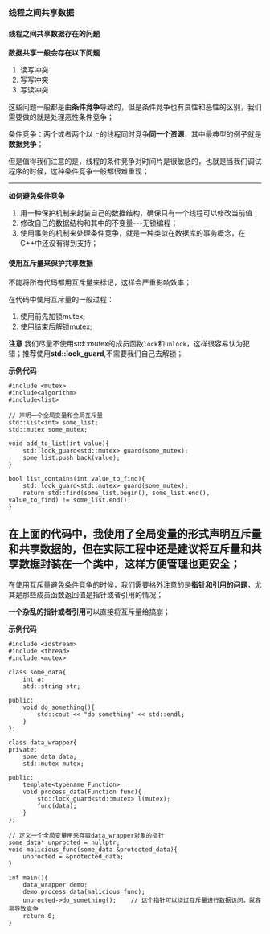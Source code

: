 ### 线程之间共享数据

#### 线程之间共享数据存在的问题

**数据共享一般会存在以下问题**
1. 读写冲突
2. 写写冲突
3. 写读冲突

这些问题一般都是由**条件竞争**导致的，但是条件竞争也有良性和恶性的区别，我们需要做的就是处理恶性条件竞争；

条件竞争：两个或者两个以上的线程同时竞争**同一个资源**，其中最典型的例子就是**数据竞争**；

但是值得我们注意的是，线程的条件竞争对时间片是很敏感的，也就是当我们调试程序的时候，这种条件竞争一般都很难重现；

---
**如何避免条件竞争**
1. 用一种保护机制来封装自己的数据结构，确保只有一个线程可以修改当前值；
2. 修改自己的数据结构和其中的不变量---无锁编程；
3. 使用事务的机制来处理条件竞争，就是一种类似在数据库的事务概念，在C++中还没有得到支持；

#### 使用互斥量来保护共享数据

不能将所有代码都用互斥量来标记，这样会严重影响效率；

在代码中使用互斥量的一般过程：
1. 使用前先加锁mutex;
2. 使用结束后解锁mutex;

**注意**
我们尽量不使用std::mutex的成员函数`lock`和`unlock`，这样很容易认为犯错；推荐使用**std::lock_guard**,不需要我们自己去解锁；

**示例代码**
```
#include <mutex>
#include<algorithm>
#include<list>

// 声明一个全局变量和全局互斥量
std::list<int> some_list;
std::mutex some_mutex;

void add_to_list(int value){
    std::lock_guard<std::mutex> guard(some_mutex);
    some_list.push_back(value);
}

bool list_contains(int value_to_find){
    std::lock_guard<std::mutex> guard(some_mutex);
    return std::find(some_list.begin(), some_list.end(), value_to_find) != some_list.end();
}
```

在上面的代码中，我使用了全局变量的形式声明互斥量和共享数据的，但在实际工程中还是建议将互斥量和共享数据封装在一个类中，这样方便管理也更安全；
---
在使用互斥量避免条件竞争的时候，我们需要格外注意的是**指针和引用的问题**，尤其是那些成员函数返回值是指针或者引用的情况；

**一个杂乱的指针或者引用**可以直接将互斥量给搞崩；

**示例代码**
```
#include <iostream>
#include <thread>
#include <mutex>

class some_data{
    int a;
    std::string str;

public:
    void do_something(){
        std::cout << "do something" << std::endl;
    }
};

class data_wrapper{
private:
    some_data data;
    std::mutex mutex;

public:
    template<typename Function>
    void process_data(Function func){
        std::lock_guard<std::mutex> l(mutex);
        func(data);
    }
};

// 定义一个全局变量用来存取data_wrapper对象的指针
some_data* unprocted = nullptr;
void malicious_func(some_data &protected_data){
    unprocted = &protected_data;
}

int main(){
    data_wrapper demo;
    demo.process_data(malicious_func);
    unprocted->do_something();    // 这个指针可以绕过互斥量进行数据访问，就容易导致竞争
    return 0;
}
```
